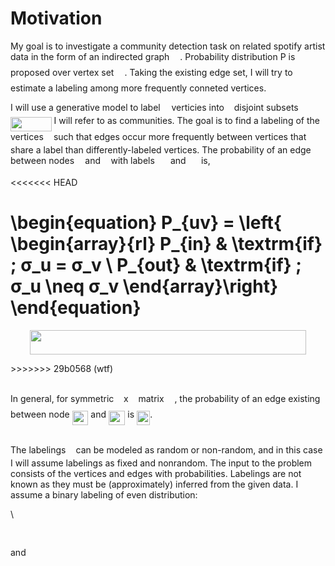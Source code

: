 # Motivation

My goal is to investigate a community detection task on related spotify artist data in the form of an indirected graph <img src="https://rawgit.com/dylanmackb9/community-detection/main/svgs/5201385589993766eea584cd3aa6fa13.svg?invert_in_darkmode" align=middle width=12.92464304999999pt height=22.465723500000017pt/>. Probability distribution P is proposed over vertex set <img src="https://rawgit.com/dylanmackb9/community-detection/main/svgs/a9a3a4a202d80326bda413b5562d5cd1.svg?invert_in_darkmode" align=middle width=13.242037049999992pt height=22.465723500000017pt/>. Taking the existing edge set, I will try to estimate a labeling among more frequently conneted vertices. 

I will use a generative model to label <img src="https://rawgit.com/dylanmackb9/community-detection/main/svgs/55a049b8f161ae7cfeb0197d75aff967.svg?invert_in_darkmode" align=middle width=9.86687624999999pt height=14.15524440000002pt/> verticies into <img src="https://rawgit.com/dylanmackb9/community-detection/main/svgs/89f2e0d2d24bcf44db73aab8fc03252c.svg?invert_in_darkmode" align=middle width=7.87295519999999pt height=14.15524440000002pt/> disjoint subsets <img src="https://rawgit.com/dylanmackb9/community-detection/main/svgs/2ed534979faa8dd3cae47784da4ef1d6.svg?invert_in_darkmode" align=middle width=65.64004589999999pt height=22.465723500000017pt/> I will refer to as communities. The goal is to find a labeling of the vertices <img src="https://rawgit.com/dylanmackb9/community-detection/main/svgs/d800b932464eae1442cd69af62a8f019.svg?invert_in_darkmode" align=middle width=8.21920935pt height=14.15524440000002pt/> such that edges occur more frequently between vertices that share a label than differently-labeled vertices. The probability of an edge between nodes <img src="https://rawgit.com/dylanmackb9/community-detection/main/svgs/6dbb78540bd76da3f1625782d42d6d16.svg?invert_in_darkmode" align=middle width=9.41027339999999pt height=14.15524440000002pt/> and <img src="https://rawgit.com/dylanmackb9/community-detection/main/svgs/6c4adbc36120d62b98deef2a20d5d303.svg?invert_in_darkmode" align=middle width=8.55786029999999pt height=14.15524440000002pt/> with labels <img src="https://rawgit.com/dylanmackb9/community-detection/main/svgs/19950c4a3d72388a94aeb532028650b9.svg?invert_in_darkmode" align=middle width=17.16525854999999pt height=14.15524440000002pt/> and <img src="https://rawgit.com/dylanmackb9/community-detection/main/svgs/427cc947be21a51a1864c29ff4aea221.svg?invert_in_darkmode" align=middle width=16.381368299999988pt height=14.15524440000002pt/> is, 

<<<<<<< HEAD

\begin{equation}
P_{uv} = 
\left\{ 
  \begin{array}{rl}
   P_{in} & \textrm{if} \; σ_u = σ_v \\
   P_{out} & \textrm{if} \; σ_u \neq σ_v
\end{array}\right\}
\end{equation}
=======
<p align="center"><img src="https://rawgit.com/dylanmackb9/community-detection/main/svgs/65b2b245c736ad17f658179f2ac21edd.svg?invert_in_darkmode" align=middle width=442.1874533999999pt height=39.452455349999994pt/></p>
>>>>>>> 29b0568 (wtf)


\
In general, for symmetric <img src="https://rawgit.com/dylanmackb9/community-detection/main/svgs/89f2e0d2d24bcf44db73aab8fc03252c.svg?invert_in_darkmode" align=middle width=7.87295519999999pt height=14.15524440000002pt/> x <img src="https://rawgit.com/dylanmackb9/community-detection/main/svgs/89f2e0d2d24bcf44db73aab8fc03252c.svg?invert_in_darkmode" align=middle width=7.87295519999999pt height=14.15524440000002pt/> matrix <img src="https://rawgit.com/dylanmackb9/community-detection/main/svgs/df5a289587a2f0247a5b97c1e8ac58ca.svg?invert_in_darkmode" align=middle width=12.83677559999999pt height=22.465723500000017pt/>, the probability of an edge existing between node <img src="https://rawgit.com/dylanmackb9/community-detection/main/svgs/4cd3abe9b30e86075dee49d55169fe99.svg?invert_in_darkmode" align=middle width=25.81002104999999pt height=22.465723500000017pt/> and <img src="https://rawgit.com/dylanmackb9/community-detection/main/svgs/1f5bbeebcbe2dd028fbd26cf27e08562.svg?invert_in_darkmode" align=middle width=26.411200199999985pt height=22.465723500000017pt/> is <img src="https://rawgit.com/dylanmackb9/community-detection/main/svgs/ea2306a8d1b4985c89ba5be73a9c95d9.svg?invert_in_darkmode" align=middle width=21.309055349999994pt height=22.465723500000017pt/>. 


\
The labelings <img src="https://rawgit.com/dylanmackb9/community-detection/main/svgs/d800b932464eae1442cd69af62a8f019.svg?invert_in_darkmode" align=middle width=8.21920935pt height=14.15524440000002pt/> can be modeled as random or non-random, and in this case I will assume labelings as fixed and nonrandom. The input to the problem consists of the vertices and edges with probabilities. Labelings are not known as they must be (approximately) inferred from the given data. I assume a binary labeling of even distribution:

\\
<p align="center"><img src="https://rawgit.com/dylanmackb9/community-detection/main/svgs/5db34ce8dc6eac2ffd0d3ccbc25aa000.svg?invert_in_darkmode" align=middle width=389.8459026pt height=16.438356pt/></p>
and
<p align="center"><img src="https://rawgit.com/dylanmackb9/community-detection/main/svgs/943e1f4c89ba42156fac1a1678da574c.svg?invert_in_darkmode" align=middle width=388.5911535pt height=16.438356pt/></p>

